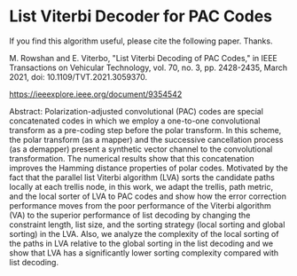 # List Viterbi Decoder for PAC Codes
If you find this algorithm useful, please cite the following paper. Thanks.

M. Rowshan and E. Viterbo, "List Viterbi Decoding of PAC Codes," in IEEE Transactions on Vehicular Technology, vol. 70, no. 3, pp. 2428-2435, March 2021, doi: 10.1109/TVT.2021.3059370.

https://ieeexplore.ieee.org/document/9354542

Abstract: Polarization-adjusted convolutional (PAC) codes are special concatenated codes in which we employ a one-to-one convolutional transform as a pre-coding step before the polar transform. In this scheme, the polar transform (as a mapper) and the successive cancellation process (as a demapper) present a synthetic vector channel to the convolutional transformation. The numerical results show that this concatenation improves the Hamming distance properties of polar codes. Motivated by the fact that the parallel list Viterbi algorithm (LVA) sorts the candidate paths locally at each trellis node, in this work, we adapt the trellis, path metric, and the local sorter of LVA to PAC codes and show how the error correction performance moves from the poor performance of the Viterbi algorithm (VA) to the superior performance of list decoding by changing the constraint length, list size, and the sorting strategy (local sorting and global sorting) in the LVA. Also, we analyze the complexity of the local sorting of the paths in LVA relative to the global sorting in the list decoding and we show that LVA has a significantly lower sorting complexity compared with list decoding.
